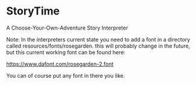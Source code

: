 # StoryTime
A Choose-Your-Own-Adventure Story Interpreter

Note: In the interpreters current state you need to add a font in a directory called resources/fonts/rosegarden. this will probably change in the future, but this current working font can be found here:

https://www.dafont.com/rosegarden-2.font

You can of course put any font in there you like.
